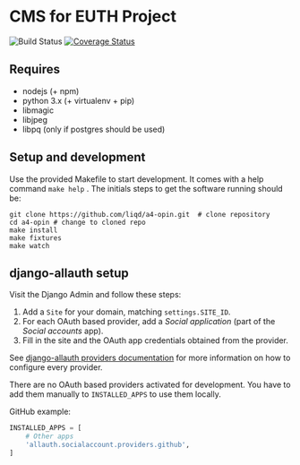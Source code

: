 # CMS for EUTH Project

![Build Status](https://github.com/liqd/a4-opin/actions/workflows/django.yml/badge.svg)
[![Coverage Status](https://coveralls.io/repos/github/liqd/a4-opin/badge.svg?branch=main)](https://coveralls.io/github/liqd/a4-opin?branch=main)

## Requires

 * nodejs (+ npm)
 * python 3.x (+ virtualenv + pip)
 * libmagic
 * libjpeg
 * libpq (only if postgres should be used)

## Setup and development

Use the provided Makefile to start development. It comes with a help command
`make help` . The initials steps to get the software running should be:

```
git clone https://github.com/liqd/a4-opin.git  # clone repository
cd a4-opin # change to cloned repo
make install
make fixtures
make watch
```

## django-allauth setup

Visit the Django Admin and follow these steps:

1. Add a `Site` for your domain, matching `settings.SITE_ID`.
2. For each OAuth based provider, add a *Social application* (part of the *Social accounts* app).
3. Fill in the site and the OAuth app credentials obtained from the provider.

See [django-allauth providers documentation](https://django-allauth.readthedocs.io/en/latest/providers.html)
for more information on how to configure every provider.

There are no OAuth based providers activated for development. You have to add
them manually to `INSTALLED_APPS` to use them locally.

GitHub example:

```python
INSTALLED_APPS = [
    # Other apps
    'allauth.socialaccount.providers.github',
]
```
